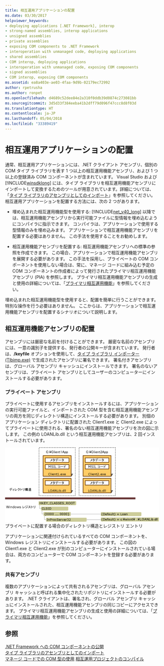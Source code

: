```yaml
---
title: 相互運用アプリケーションの配置
ms.date: 03/30/2017
helpviewer_keywords:
- deploying applications [.NET Framework], interop
- strong-named assemblies, interop applications
- unsigned assemblies
- private assemblies
- exposing COM components to .NET Framework
- interoperation with unmanaged code, deploying applications
- shared assemblies
- COM interop, deploying applications
- interoperation with unmanaged code, exposing COM components
- signed assemblies
- COM interop, exposing COM components
ms.assetid: ea8a403e-ae03-4faa-9d9b-02179ec72992
author: rpetrusha
ms.author: ronpet
ms.openlocfilehash: d4689c52dee84e2a310f0ddb39d0874c273081bb
ms.sourcegitcommit: 3d5d33f384eeba41b2dff79d096f47ccc8d8f03d
ms.translationtype: HT
ms.contentlocale: ja-JP
ms.lasthandoff: 05/04/2018
ms.locfileid: "33389419"
---
```

# <a name="deploying-an-interop-application"></a>相互運用アプリケーションの配置
通常、相互運用アプリケーションには、.NET クライアント アセンブリ、個別の COM タイプ ライブラリを表す 1 つ以上の相互運用機能アセンブリ、および 1 つ以上の登録済み COM コンポーネントが含まれています。 Visual Studio および [!INCLUDE[winsdklong](../../../includes/winsdklong-md.md)] には、タイプ ライブラリを相互運用機能アセンブリにインポートして変換するためのツールが用意されています。詳細については、「[タイプ ライブラリのアセンブリとしてのインポート](importing-a-type-library-as-an-assembly.md)」を参照してください。 相互運用アプリケーションを配置する方法には、次の 2 つがあります。  
  
-   埋め込まれた相互運用機能型を使用する: [!INCLUDE[net_v40_long](../../../includes/net-v40-long-md.md)] 以降では、相互運用機能アセンブリから実行可能ファイルに型情報を埋め込むようにコンパイラに指示できます。 コンパイラは、アプリケーションで使用する型情報のみを埋め込みます。 アプリケーションで相互運用機能アセンブリを配置する必要はありません。 この手法を使用することをお勧めします。  
  
-   相互運用機能アセンブリを配置する: 相互運用機能アセンブリへの標準の参照を作成できます。 この場合、アプリケーションで相互運用機能アセンブリを展開する必要があります。 この手法を採用し、プライベートの COM コンポーネントを使用しない場合は、常に、マネージ コードに組み込む予定の COM コンポーネントの作成者によって発行されたプライマリ相互運用機能アセンブリ (PIA) を参照します。 プライマリ相互運用機能アセンブリの生成と使用の詳細については、「[プライマリ相互運用機能](https://msdn.microsoft.com/library/b977a8be-59a0-40a0-a806-b11ffba5c080(v=vs.100))」を参照してください。  
  
 埋め込まれた相互運用機能型を使用すると、配置を簡単に行うことができます。 特別な操作を行う必要はありません。 ここからは、アプリケーションで相互運用機能アセンブリを配置するシナリオについて説明します。  
  
## <a name="deploying-interop-assemblies"></a>相互運用機能アセンブリの配置  
 アセンブリには厳密な名前を付けることができます。 厳密な名前のアセンブリには、一意の識別子を提供する、発行者の公開キーが含まれています。 発行者は、**/keyfile** オプションを使用して、[タイプ ライブラリ インポーター (Tlbimp.exe)](../tools/tlbimp-exe-type-library-importer.md) で生成されたアセンブリに署名できます。 署名付きアセンブリは、グローバル アセンブリ キャッシュにインストールできます。 署名のないアセンブリは、プライベート アセンブリとしてユーザーのコンピューターにインストールする必要があります。  
  
### <a name="private-assemblies"></a>プライベート アセンブリ  
 プライベートに使用するアセンブリをインストールするには、アプリケーションの実行可能ファイルと、インポートされた COM 型を含む相互運用機能アセンブリの両方を同じディレクトリ構造にインストールする必要があります。 別個のアプリケーション ディレクトリに配置された Client1.exe と Client2.exe によってプライベートに使用される、署名のない相互運用機能アセンブリを次の図に示します。 この例の LOANLib.dll という相互運用機能アセンブリは、2 回インストールされています。  
  
 ![ディレクトリ構造と Windows レジストリ](media/comdeployprivate.gif "comdeployprivate")  
プライベートに配置する場合のディレクトリ構造とレジストリ エントリ  
  
 アプリケーションに関連付けられているすべての COM コンポーネントを、Windows レジストリにインストールする必要があります。 この図の Client1.exe と Client2.exe が別のコンピューターにインストールされている場合は、両方のコンピューターで COM コンポーネントを登録する必要があります。  
  
### <a name="shared-assemblies"></a>共有アセンブリ  
 複数のアプリケーションによって共有されるアセンブリは、グローバル アセンブリ キャッシュと呼ばれる集中化されたリポジトリにインストールする必要があります。 .NET クライアントは、署名され、グローバル アセンブリ キャッシュにインストールされた、相互運用機能アセンブリの同じコピーにアクセスできます。 プライマリ相互運用機能アセンブリの生成と使用の詳細については、「[プライマリ相互運用機能](https://msdn.microsoft.com/library/b977a8be-59a0-40a0-a806-b11ffba5c080(v=vs.100))」を参照してください。  
  
## <a name="see-also"></a>参照  
 [.NET Framework への COM コンポーネントの公開](exposing-com-components.md)  
 [タイプ ライブラリのアセンブリとしてのインポート](importing-a-type-library-as-an-assembly.md)  
 [マネージ コードでの COM 型の使用](https://msdn.microsoft.com/library/1a95a8ca-c8b8-4464-90b0-5ee1a1135b66(v=vs.100))  
 [相互運用プロジェクトのコンパイル](compiling-an-interop-project.md)
